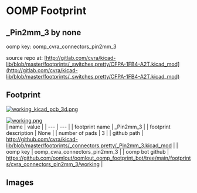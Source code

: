 # OOMP Footprint  
## _Pin2mm_3  by none  
  
oomp key: oomp_cvra_connectors_pin2mm_3  
  
source repo at: [http://gitlab.com/cvra/kicad-lib/blob/master/footprints/_switches.pretty/CFPA-1FB4-A2T.kicad_mod](http://gitlab.com/cvra/kicad-lib/blob/master/footprints/_switches.pretty/CFPA-1FB4-A2T.kicad_mod)  
## Footprint  
  
[![working_kicad_pcb_3d.png](working_kicad_pcb_3d_600.png)](working_kicad_pcb_3d.png)  
  
[![working.png](working_600.png)](working.png)  
| name | value | 
| --- | --- | 
| footprint name | _Pin2mm_3 | 
| footprint description | None | 
| number of pads | 3 | 
| github path | http://github.com/cvra/kicad-lib/blob/master/footprints/_connectors.pretty/_Pin2mm_3.kicad_mod | 
| oomp key | oomp_cvra_connectors_pin2mm_3 | 
| oomp bot github | https://github.com/oomlout/oomlout_oomp_footprint_bot/tree/main/footprints/cvra_connectors_pin2mm_3/working | 
## Images  

